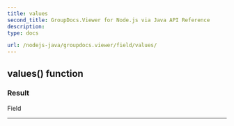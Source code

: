 ```yaml
---
title: values
second_title: GroupDocs.Viewer for Node.js via Java API Reference
description: 
type: docs

url: /nodejs-java/groupdocs.viewer/field/values/
---
```


## values()  function


### Result
Field


---


